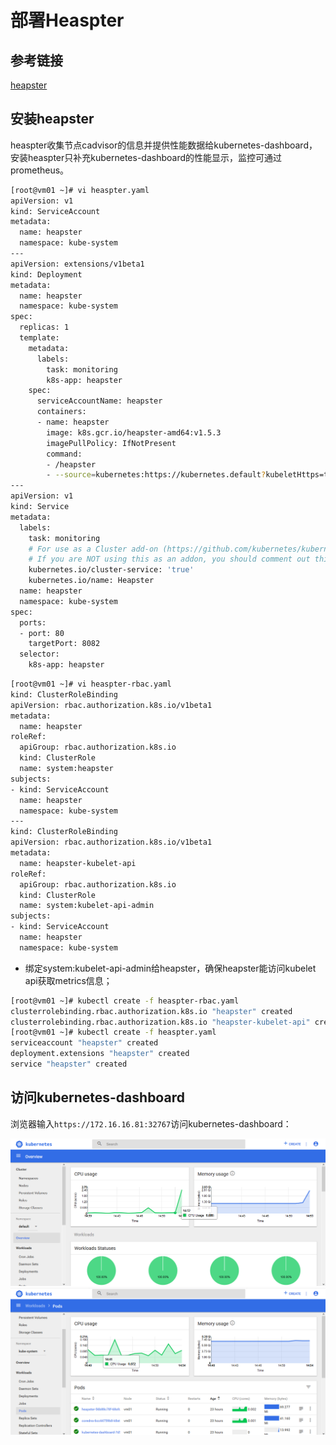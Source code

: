 # 部署Heaspter

## 参考链接

[heapster](https://github.com/kubernetes/heapster)

## 安装heapster

heaspter收集节点cadvisor的信息并提供性能数据给kubernetes-dashboard，安装heaspter只补充kubernetes-dashboard的性能显示，监控可通过prometheus。

```bash
[root@vm01 ~]# vi heaspter.yaml
apiVersion: v1
kind: ServiceAccount
metadata:
  name: heapster
  namespace: kube-system
---
apiVersion: extensions/v1beta1
kind: Deployment
metadata:
  name: heapster
  namespace: kube-system
spec:
  replicas: 1
  template:
    metadata:
      labels:
        task: monitoring
        k8s-app: heapster
    spec:
      serviceAccountName: heapster
      containers:
      - name: heapster
        image: k8s.gcr.io/heapster-amd64:v1.5.3
        imagePullPolicy: IfNotPresent
        command:
        - /heapster
        - --source=kubernetes:https://kubernetes.default?kubeletHttps=true&kubeletPort=10250
---
apiVersion: v1
kind: Service
metadata:
  labels:
    task: monitoring
    # For use as a Cluster add-on (https://github.com/kubernetes/kubernetes/tree/master/cluster/addons)
    # If you are NOT using this as an addon, you should comment out this line.
    kubernetes.io/cluster-service: 'true'
    kubernetes.io/name: Heapster
  name: heapster
  namespace: kube-system
spec:
  ports:
  - port: 80
    targetPort: 8082
  selector:
    k8s-app: heapster
```

```bash
[root@vm01 ~]# vi heaspter-rbac.yaml
kind: ClusterRoleBinding
apiVersion: rbac.authorization.k8s.io/v1beta1
metadata:
  name: heapster
roleRef:
  apiGroup: rbac.authorization.k8s.io
  kind: ClusterRole
  name: system:heapster
subjects:
- kind: ServiceAccount
  name: heapster
  namespace: kube-system
---
kind: ClusterRoleBinding
apiVersion: rbac.authorization.k8s.io/v1beta1
metadata:
  name: heapster-kubelet-api
roleRef:
  apiGroup: rbac.authorization.k8s.io
  kind: ClusterRole
  name: system:kubelet-api-admin
subjects:
- kind: ServiceAccount
  name: heapster
  namespace: kube-system
```

* 绑定system:kubelet-api-admin给heapster，确保heapster能访问kubelet api获取metrics信息；

```bash
[root@vm01 ~]# kubectl create -f heaspter-rbac.yaml
clusterrolebinding.rbac.authorization.k8s.io "heapster" created
clusterrolebinding.rbac.authorization.k8s.io "heapster-kubelet-api" created
[root@vm01 ~]# kubectl create -f heaspter.yaml
serviceaccount "heapster" created
deployment.extensions "heapster" created
service "heapster" created
```

## 访问kubernetes-dashboard

浏览器输入`https://172.16.16.81:32767`访问kubernetes-dashboard：

![dashboard-overview](./images/dashboard-overview.png)
![dashboard-pod](./images/dashboard-pod.png)
